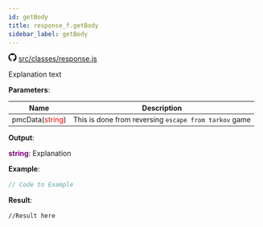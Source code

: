 ```yaml
---
id: getBody
title: response_f.getBody
sidebar_label: getBody
---
```

![](/img/github.png) [src/classes/response.js](https://github.com/TrustedSourceLeaks/LeakedServer/blob/master/src/classes/response.js#L8)

Explanation text

**Parameters**:

Name  |   Description 
----------- |   -----------
pmcData(<font color="red">string</font>)  |   This is done from reversing `escape from tarkov` game


**Output**:

**<font color="purple">string</font>**: Explanation


**Example**:
```js
// Code to Example
```

**Result**:
```
//Result here
```